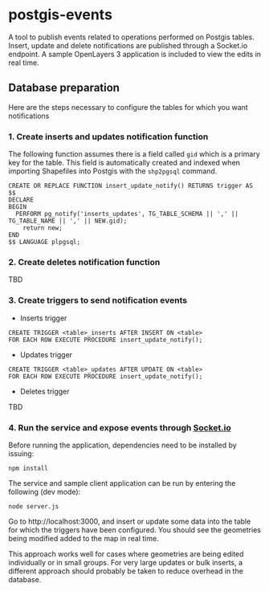 # postgis-events

A tool to publish events related to operations performed on Postgis tables.
Insert, update and delete notifications are published through a Socket.io endpoint.
A sample OpenLayers 3 application is included to view the edits in real time.

## Database preparation

Here are the steps necessary to configure the tables for which you want notifications

### 1. Create inserts and updates notification function

The following function assumes there is a field called `gid` which is a primary key for the table.
This field is automatically created and indexed when importing Shapefiles into Postgis with the `shp2pgsql` command.

```
CREATE OR REPLACE FUNCTION insert_update_notify() RETURNS trigger AS $$
DECLARE
BEGIN
  PERFORM pg_notify('inserts_updates', TG_TABLE_SCHEMA || ',' || TG_TABLE_NAME || ',' || NEW.gid);
	return new;
END
$$ LANGUAGE plpgsql;
```

### 2. Create deletes notification function

TBD

### 3. Create triggers to send notification events

* Inserts trigger

```
CREATE TRIGGER <table>_inserts AFTER INSERT ON <table>
FOR EACH ROW EXECUTE PROCEDURE insert_update_notify();
```

* Updates trigger

```
CREATE TRIGGER <table>_updates AFTER UPDATE ON <table>
FOR EACH ROW EXECUTE PROCEDURE insert_update_notify();
```

* Deletes trigger

TBD

### 4. Run the service and expose events through [Socket.io](http://socket.io/)

Before running the application, dependencies need to be installed by issuing: 

`npm install`

The service and sample client application can be run by entering the following (dev mode):

`node server.js`

Go to http://localhost:3000, and insert or update some data into the table for which the triggers have been configured.
You should see the geometries being modified added to the map in real time.

This approach works well for cases where geometries are being edited individually or in small groups. For very large
updates or bulk inserts, a different approach should probably be taken to reduce overhead in the database.
